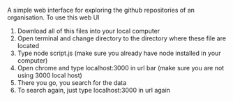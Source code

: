 A simple web interface for exploring the github repositories of an organisation.
To use this web UI
1. Download all of this files into your local computer
2. Open terminal and change directory to the directory where these file are located
3. Type node script.js (make sure you already have node installed in your computer)
4. Open chrome and type localhost:3000 in url bar (make sure you are not using 3000 local host)
5. There you go, you search for the data
6. To search again, just type localhost:3000 in url again
